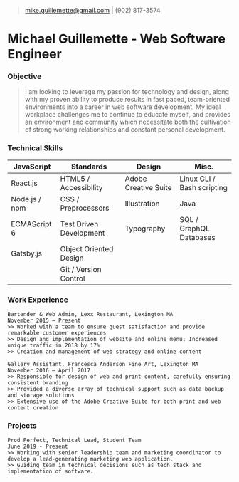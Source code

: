 > [mike.guillemette@gmail.com](mailto:mike.guillemette@gmail.com) | (902) 817-3574
# Michael Guillemette - Web Software Engineer

### Objective
>I am looking to leverage my passion for technology and design, along with my proven ability to produce results in fast paced, team-oriented environments into a career in web software development. 
>My ideal workplace challenges me to continue to educate myself, and provides an environment and community which necessitate both the cultivation of strong working relationships and constant personal development.

### Technical Skills
| JavaScript    | Standards               | Design               | Misc.                      |
| ------------- | ----------------------- | -------------------- | -------------------------- |
| React.js      | HTML5 / Accessibility   | Adobe Creative Suite | Linux CLI / Bash scripting |
| Node.js / npm | CSS / Preprocessors     | Illustration         | Java                       |
| ECMAScript 6  | Test Driven Development | Typography           | SQL / GraphQL Databases    |
| Gatsby.js     | Object Oriented Design  |                      |                            |
|               | Git / Version Control   |                      |                            |

### Work Experience
    Bartender & Web Admin, Lexx Restaurant, Lexington MA
    November 2015 – Present
    >> Worked with a team to ensure guest satisfaction and provide remarkable customer experiences
    >> Design and implementation of website and online menu; Increased unique traffic in 2018 by 17%
    >> Creation and management of web strategy and online content

    Gallery Assistant, Francesca Anderson Fine Art, Lexington MA
    November 2016 – April 2017
    >> Responsible for design of web and print content, carefully ensuring consistent branding
    >> Provided a diverse array of technical support such as data backup and storage solutions
    >> Extensive use of the Adobe Creative Suite for both print and web content creation
    
### Projects
    Prod Perfect, Technical Lead, Student Team
    June 2019 - Present
    >> Working with senior leadership team and marketing coordinator to develop a lead-generating marketing web application. 
    >> Guiding team in technical decisions such as tech stack and implementation of software.
